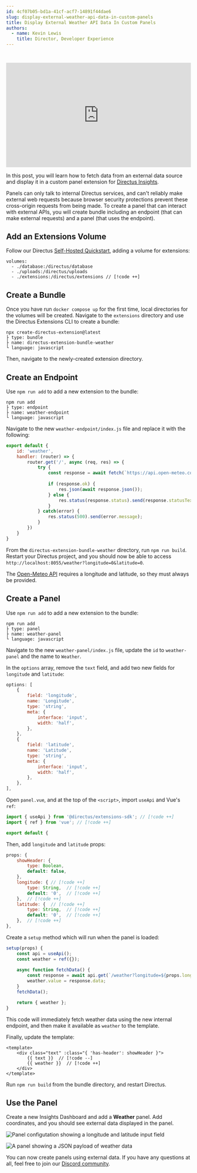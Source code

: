 ```yaml
---
id: 4cf07b05-bd1a-41cf-acf7-14891f44dae6
slug: display-external-weather-api-data-in-custom-panels
title: Display External Weather API Data In Custom Panels
authors: 
  - name: Kevin Lewis
    title: Director, Developer Experience
---
```

<iframe style="width:100%; aspect-ratio:16/9; margin-top: 2em;" src="https://www.youtube.com/embed/7vBcWUxC6PM" title="YouTube video player" frameborder="0" allow="accelerometer; autoplay; clipboard-write; encrypted-media; gyroscope; picture-in-picture; web-share" allowfullscreen></iframe>

In this post, you will learn how to fetch data from an external data source and display it in a custom panel extension for [Directus Insights](https://directus.io/toolkit/insights). 

Panels can only talk to internal Directus services, and can't reliably make external web requests because browser security protections prevent these cross-origin requests from being made. To create a panel that can interact with external APIs, you will create bundle including an endpoint (that can make external requests) and a panel (that uses the endpoint).

## Add an Extensions Volume

Follow our Directus [Self-Hosted Quickstart](/getting-started/create-a-project), adding a volume for extensions: 

```
volumes:
  - ./database:/directus/database
  - ./uploads:/directus/uploads
  - ./extensions:/directus/extensions // [!code ++]
```

## Create a Bundle

Once you have run `docker compose up` for the first time, local directories for the volumes will be created. Navigate to the `extensions` directory and use the Directus Extensions CLI to create a bundle: 

```
npx create-directus-extension@latest
├ type: bundle
├ name: directus-extension-bundle-weather
└ language: javascript
```

Then, navigate to the newly-created extension directory.

## Create an Endpoint

Use `npm run add` to add a new extension to the bundle:

```
npm run add
├ type: endpoint
├ name: weather-endpoint
└ language: javascript
```

Navigate to the new `weather-endpoint/index.js` file and replace it with the following:

```js
export default {
    id: 'weather',
    handler: (router) => {
        router.get('/', async (req, res) => {
            try {
                const response = await fetch(`https://api.open-meteo.com/v1/forecast?current_weather=true&${req._parsedUrl.query}`);
                
                if (response.ok) {
                    res.json(await response.json());
                } else { 
                    res.status(response.status).send(response.statusText);
                }
            } catch(error) {
                res.status(500).send(error.message);
            }
        })
    }
}
```

From the `directus-extension-bundle-weather` directory, run `npm run build`. Restart your Directus project, and you should now be able to access `http://localhost:8055/weather?longitude=0&latitude=0`.

The [Open-Meteo API](https://open-meteo.com/) requires a longitude and latitude, so they must always be provided. 

## Create a Panel

Use `npm run add` to add a new extension to the bundle:

```
npm run add
├ type: panel
├ name: weather-panel
└ language: javascript
```

Navigate to the new `weather-panel/index.js` file, update the `id` to `weather-panel` and the name to `Weather`.

In the `options` array, remove the `text` field, and add two new fields for `longitude` and `latitude`:

```js
options: [
	{
		field: 'longitude',
		name: 'Longitude',
		type: 'string',
		meta: {
			interface: 'input',
			width: 'half',
		},
	},
	{
		field: 'latitude',
		name: 'Latitude',
		type: 'string',
		meta: {
			interface: 'input',
			width: 'half',
		},
	},
],
```

Open `panel.vue`, and at the top of the `<script>`, import `useApi` and Vue's `ref`:

```js
import { useApi } from '@directus/extensions-sdk'; // [!code ++]
import { ref } from 'vue'; // [!code ++]

export default {
```

Then, add `longitude` and `latitude` props:

```js
props: {
	showHeader: {
		type: Boolean,
		default: false,
	},
	longitude: { // [!code ++]
		type: String,  // [!code ++]
		default: '0',  // [!code ++]
	},  // [!code ++]
	latitude: {  // [!code ++]
		type: String,  // [!code ++]
		default: '0',  // [!code ++]
	},  // [!code ++]
},
```

Create a `setup` method which will run when the panel is loaded:

```js
setup(props) {
	const api = useApi();
	const weather = ref({});
	
	async function fetchData() {
		const response = await api.get(`/weather?longitude=${props.longitude}&latitude=${props.latitude}`);
		weather.value = response.data;
	}
	fetchData();

	return { weather };
}
```

This code will immediately fetch weather data using the new internal endpoint, and then make it available as `weather` to the template.

Finally, update the template:

```vue
<template>
	<div class="text" :class="{ 'has-header': showHeader }">
        {{ text }}  // [!code --]
		{{ weather }}  // [!code ++]
	</div>
</template>
```

Run `npm run build` from the bundle directory, and restart Directus. 

## Use the Panel

Create a new Insights Dashboard and add a **Weather** panel. Add coordinates, and you should see external data displayed in the panel. 

![Panel configutation showing a longitude and latitude input field](https://product-team.directus.app/assets/db49529d-70e3-4fed-aacb-8ea321b8cb6b.webp)

![A panel showing a JSON payload of weather data](https://product-team.directus.app/assets/83e31e33-7ceb-44d9-8da9-74b03fa66d86.webp)

You can now create panels using external data. If you have any questions at all, feel free to join our [Discord community](https://directus.chat).
